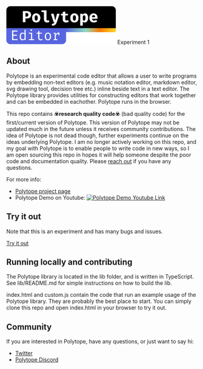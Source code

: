 <img src="logo.svg" height="100">
Experiment 1

## About

Polytope is an experimental code editor that allows a user to write programs by embedding non-text editors (e.g. music notation editor, markdown editor, svg drawing tool, decision tree etc.) inline beside text in a text editor. The Polytope library provides utilities for constructing editors that work together and can be embedded in eachother. Polytope runs in the browser.

This repo contains **☣️research quality code☣️** (bad quality code) for the first/current version of Polytope. This version of Polytope may not be updated much in the future unless it receives community contributions. The idea of Polytope is not dead though, further experiments continue on the
ideas underlying Polytope. I am no longer actively working on this repo, and my goal with Polytope is to enable people to write code in new ways, so I am open sourcing this repo in hopes it will help someone despite the poor code and documentation quality. Please [reach out](#community) if you have any questions.

For more info:

- [Polytope project page](https://elliot.website/editor/)
- Polytope Demo on Youtube: [<img src="https://i.ytimg.com/vi_webp/8g_XCZSY7lM/maxresdefault.webp" alt="Polytope Demo Youtube Link" width="300">](https://www.youtube.com/embed/8g_XCZSY7lM")

## Try it out

Note that this is an experiment and has many bugs and issues.

[Try it out](https://vezwork.github.io/Polytope/)

## Running locally and contributing

The Polytope library is located in the lib folder, and is written in TypeScript.
See lib/README.md for simple instructions on how to build the lib.

index.html and custom.js contain the code that run an example usage of the Polytope library. They are probably
the best place to start. You can simply clone this repo and open index.html in your browser to try it out.

## Community

If you are interested in Polytope, have any questions, or just want to say hi:

- [Twitter](https://twitter.com/elliotokay)
- [Polytope Discord](https://discord.gg/8zjCC6Vp)
